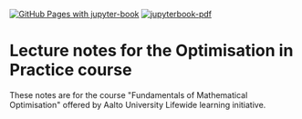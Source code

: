 [![GitHub Pages with jupyter-book](../../actions/workflows/jupyterbook-ghpages.yml/badge.svg)](../../actions/workflows/jupyterbook-ghpages.yml)
[![jupyterbook-pdf](../../actions/workflows/jupyterbook-pdf.yml/badge.svg)](../../actions/workflows/jupyterbook-pdf.yml)


# Lecture notes for the Optimisation in Practice course

These notes are for the course "Fundamentals of Mathematical Optimisation" offered by Aalto University Lifewide learning initiative.

